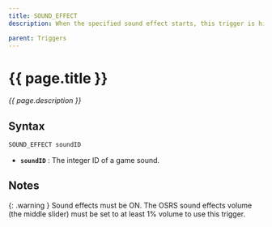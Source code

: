 ```yaml
---
title: SOUND_EFFECT
description: When the specified sound effect starts, this trigger is hit. 

parent: Triggers
---
```


# {{ page.title }}

_{{ page.description }}_

## Syntax
```java
SOUND_EFFECT soundID
```
-  **`soundID`** : The integer ID of a game sound.

<!-- TODO: Support embedding video with sound -->

## Notes

{: .warning }
Sound effects must be ON. The OSRS sound effects volume (the middle slider) must be set to at least 1% volume to use this trigger.
